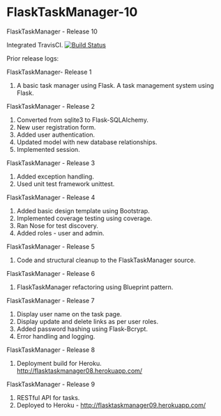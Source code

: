 # FlaskTaskManager-10
FlaskTaskManager - Release 10

Integrated TravisCI.
[![Build Status](https://travis-ci.org/SandipanGhosh/FlaskTaskManager-10.svg?branch=master)](https://travis-ci.org/SandipanGhosh/FlaskTaskManager-10)


Prior release logs:

FlaskTaskManager- Release 1
1. A basic task manager using Flask. A task management system using Flask.

FlaskTaskManager - Release 2
1. Converted from sqlite3 to Flask-SQLAlchemy.
2. New user registration form.
3. Added user authentication.
4. Updated model with new database relationships.
5. Implemented session.

FlaskTaskManager - Release 3
1. Added exception handling.
2. Used unit test framework unittest.

FlaskTaskManager - Release 4
1. Added basic design template using Bootstrap.
2. Implemented coverage testing using coverage.
3. Ran Nose for test discovery.
4. Added roles - user and admin.

FlaskTaskManager - Release 5
1. Code and structural cleanup to the FlaskTaskManager source.

FlaskTaskManager - Release 6
1. FlaskTaskManager refactoring using Blueprint pattern.

FlaskTaskManager - Release 7
1. Display user name on the task page.
2. Display update and delete links as per user roles.
3. Added password hashing using Flask-Bcrypt.
4. Error handling and logging.

FlaskTaskManager - Release 8
1. Deployment build for Heroku. http://flasktaskmanager08.herokuapp.com/

FlaskTaskManager - Release 9
1. RESTful API for tasks.
2. Deployed to Heroku - http://flasktaskmanager09.herokuapp.com/
